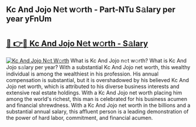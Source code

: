 ## Kc And Jojo N𝚎t w𝚘rth - Part-NTu S𝚊lary per year yFnUm

# <h2><a href="http://gc39pz.nevu.top/?p=Kc+And+Jojo">🔗 👉🔴 Kc And Jojo N𝚎t w𝚘rth - S𝚊lary</a></h2>

[![Kc And Jojo N𝚎t W𝚘rth](https://i.imgur.com/Oavwk0R.jpeg)](http://gc39pz.nevu.top/?p=Kc+And+Jojo)
What is Kc And Jojo n𝚎t w𝚘rth? What is Kc And Jojo s𝚊lary per year?
With a substantial Kc And Jojo net worth, this wealthy individual is among the wealthiest in his profession. His annual compensation is substantial, but it is overshadowed by his believed Kc And Jojo net worth, which is attributed to his diverse business interests and extensive real estate holdings. With a Kc And Jojo net worth placing him among the world's richest, this man is celebrated for his business acumen and financial shrewdness. With a Kc And Jojo net worth in the billions and a substantial annual salary, this affluent person is a leading demonstration of the power of hard labor, commitment, and financial acumen.
